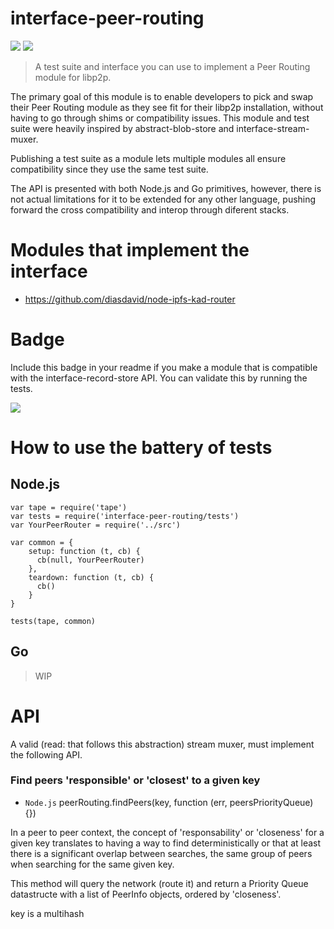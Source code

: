 interface-peer-routing
=====================

[![](https://img.shields.io/badge/made%20by-Protocol%20Labs-blue.svg?style=flat-square)](http://ipn.io) [![](https://img.shields.io/badge/freenode-%23ipfs-blue.svg?style=flat-square)](http://webchat.freenode.net/?channels=%23ipfs)

> A test suite and interface you can use to implement a Peer Routing module for libp2p.

The primary goal of this module is to enable developers to pick and swap their Peer Routing module as they see fit for their libp2p installation, without having to go through shims or compatibility issues. This module and test suite were heavily inspired by abstract-blob-store and interface-stream-muxer.

Publishing a test suite as a module lets multiple modules all ensure compatibility since they use the same test suite.

The API is presented with both Node.js and Go primitives, however, there is not actual limitations for it to be extended for any other language, pushing forward the cross compatibility and interop through diferent stacks.

# Modules that implement the interface

- https://github.com/diasdavid/node-ipfs-kad-router

# Badge

Include this badge in your readme if you make a module that is compatible with the interface-record-store API. You can validate this by running the tests.

![](https://raw.githubusercontent.com/diasdavid/interface-peer-routing/master/img/badge.png)

# How to use the battery of tests

## Node.js

```
var tape = require('tape')
var tests = require('interface-peer-routing/tests')
var YourPeerRouter = require('../src')

var common = {
    setup: function (t, cb) {
      cb(null, YourPeerRouter)
    },
    teardown: function (t, cb) {
      cb()
    }
}

tests(tape, common)
```

## Go

> WIP

# API

A valid (read: that follows this abstraction) stream muxer, must implement the following API.

### Find peers 'responsible' or 'closest' to a given key

- `Node.js` peerRouting.findPeers(key, function (err, peersPriorityQueue) {})

In a peer to peer context, the concept of 'responsability' or 'closeness' for a given key translates to having a way to find deterministically or that at least there is a significant overlap between searches, the same group of peers when searching for the same given key.

This method will query the network (route it) and return a Priority Queue datastructe with a list of PeerInfo objects, ordered by 'closeness'.

key is a multihash
